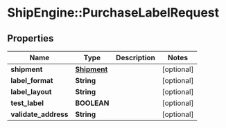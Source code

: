 # ShipEngine::PurchaseLabelRequest

## Properties
Name | Type | Description | Notes
------------ | ------------- | ------------- | -------------
**shipment** | [**Shipment**](Shipment.md) |  | [optional] 
**label_format** | **String** |  | [optional] 
**label_layout** | **String** |  | [optional] 
**test_label** | **BOOLEAN** |  | [optional] 
**validate_address** | **String** |  | [optional] 


